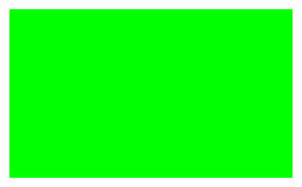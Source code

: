 <div style="width: 100%; height: 300px; background-color: #00FF00; color: #00FF00; display: flex;">
    <div style="margin: auto; font-size: 0.5rem">1E</div>
</div